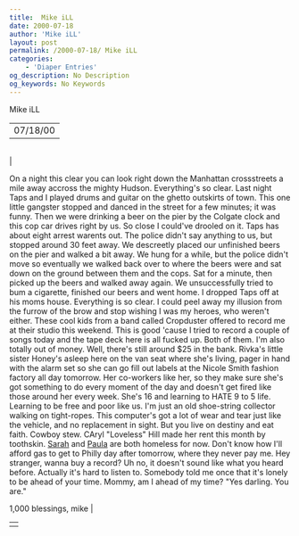 ```yaml
---
title:  Mike iLL 
date: 2000-07-18
author: 'Mike iLL'
layout: post
permalink: /2000-07-18/ Mike iLL 
categories:
    - 'Diaper Entries'
og_description: No Description
og_keywords: No Keywords
---
```

<style>
body {
  background-color: ;
  color: ;
}
a {
  color: ;
}
a:active {
  color: ;
}
a:visited {
  color: ;
}
</style>
   Mike iLL     



|  |
| --- |
| 07/18/00  |

  
  



|  |
| --- |
| 


On a night this clear you can look right down the Manhattan crossstreets a mile away accross the mighty Hudson. Everything's so clear.
Last night Taps and I played drums and guitar on the ghetto outskirts of town. This one little gangster stopped and danced in the street for a few minutes; it was funny. Then we were drinking a beer on the pier by the Colgate clock and this cop car drives right by us. So close I could've drooled on it. Taps has about eight arrest warents out. The police didn't say anything to us, but stopped around 30 feet away.
We descreetly placed our unfinished beers on the pier and walked a bit away.
We hung for a while, but the police didn't move so eventually we walked back over to where the beers were and sat down on the ground between them and the cops. Sat for a minute, then picked up the beers and walked away again. We unsuccessfully tried to bum a cigarette, finished our beers and went home.
I dropped Taps off at his moms house.
Everything is so clear. I could peel away my illusion from the furrow of the brow and stop wishing I was my heroes, who weren't either.
These cool kids from a band called Cropduster offered to record me at their studio this weekend. This is good 'cause I tried to record a couple of songs today and the tape deck here is all fucked up. Both of them. I'm also totally out of money. Well, there's still around $25 in the bank.
Rivka's little sister Honey's asleep here on the van seat where she's living, pager in hand with the alarm set so she can go fill out labels at the Nicole Smith fashion factory all day tomorrow. Her co-workers like her, so they make sure she's got something to do every moment of the day and doesn't get fired like those around her every week. She's 16 and learning to HATE 9 to 5 life. Learning to be free and poor like us.
I'm just an old shoe-string collector walking on tight-ropes. This computer's got a lot of wear and tear just like the vehicle, and no replacement in sight. But you live on destiny and eat faith. Cowboy stew.
CAryl "Loveless" Hill made her rent this month by toothskin. [Sarah](http://www.saraconca.com) and [Paula](http://www.reflectionsyoga.com) are both homeless for now. Don't know how I'll afford gas to get to Philly day after tomorrow, where they never pay me.
Hey stranger, wanna buy a record? Uh no, it doesn't sound like what you heard before. Actually it's hard to listen to. Somebody told me once that it's lonely to be ahead of your time. Mommy, am I ahead of my time?
"Yes darling. You are."



  1,000 blessings, mike
 |

   



|  |
| --- |
|  |

   
   
   
   

  

